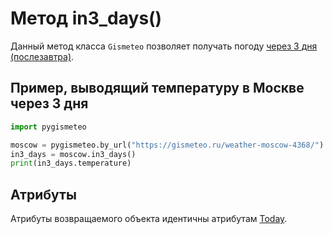 # Метод in3_days()

Данный метод класса `Gismeteo` позволяет получать погоду [через 3 дня (послезавтра)](https://gismeteo.ru/weather-moscow-4368/3-day/).

## Пример, выводящий температуру в Москве через 3 дня

```python
import pygismeteo

moscow = pygismeteo.by_url("https://gismeteo.ru/weather-moscow-4368/")
in3_days = moscow.in3_days()
print(in3_days.temperature)
```

## Атрибуты

Атрибуты возвращаемого объекта идентичны атрибутам [Today](today.md).
